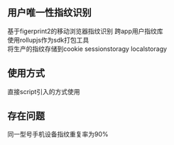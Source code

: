 ## 用户唯一性指纹识别
基于figerprint2的移动浏览器指纹识别 
跨app用户指纹库  
使用rollupjs作为sdk打包工具  
将生产的指纹存储到cookie sessionstoragy localstoragy  
## 使用方式
直接script引入的方式使用
## 存在问题
同一型号手机设备指纹重复率为90%
